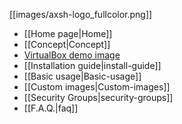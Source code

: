 [[images/axsh-logo_fullcolor.png]]

+ [[Home page|Home]]
+ [[Concept|Concept]]
+ [VirtualBox demo image](http://wakameusersgroup.org/demo_image.html)
+ [[Installation guide|install-guide]]
+ [[Basic usage|Basic-usage]]
+ [[Custom images|Custom-images]]
+ [[Security Groups|security-groups]]
+ [[F.A.Q.|faq]]

